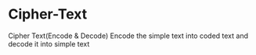 # Cipher-Text
Cipher Text(Encode &amp; Decode) Encode the simple text into coded text and decode it into simple text
